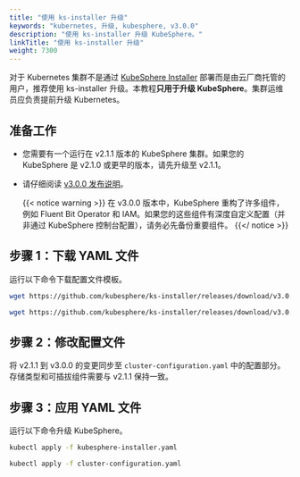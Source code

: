 ```yaml
---
title: "使用 ks-installer 升级"
keywords: "kubernetes, 升级, kubesphere, v3.0.0"
description: "使用 ks-installer 升级 KubeSphere。"
linkTitle: "使用 ks-installer 升级"
weight: 7300
---
```


对于 Kubernetes 集群不是通过 [KubeSphere Installer](https://v2-1.docs.kubesphere.io/docs/zh-CN/installation/all-in-one/#第二步-准备安装包) 部署而是由云厂商托管的用户，推荐使用 ks-installer 升级。本教程**只用于升级 KubeSphere**。集群运维员应负责提前升级 Kubernetes。

## 准备工作

- 您需要有一个运行在 v2.1.1 版本的 KubeSphere 集群。如果您的 KubeSphere 是 v2.1.0 或更早的版本，请先升级至 v2.1.1。

- 请仔细阅读 [v3.0.0 发布说明](../../release/release-v300/)。

   {{< notice warning >}}
在 v3.0.0 版本中，KubeSphere 重构了许多组件，例如 Fluent Bit Operator 和 IAM。如果您的这些组件有深度自定义配置（并非通过 KubeSphere 控制台配置），请务必先备份重要组件。
{{</ notice >}}

## 步骤 1：下载 YAML 文件

运行以下命令下载配置文件模板。

```bash
wget https://github.com/kubesphere/ks-installer/releases/download/v3.0.0/kubesphere-installer.yaml
```

```bash
wget https://github.com/kubesphere/ks-installer/releases/download/v3.0.0/cluster-configuration.yaml
```

## 步骤 2：修改配置文件

将 v2.1.1 到 v3.0.0 的变更同步至 `cluster-configuration.yaml` 中的配置部分。存储类型和可插拔组件需要与 v2.1.1 保持一致。

## 步骤 3：应用 YAML 文件

运行以下命令升级 KubeSphere。

```bash
kubectl apply -f kubesphere-installer.yaml
```

```bash
kubectl apply -f cluster-configuration.yaml
```